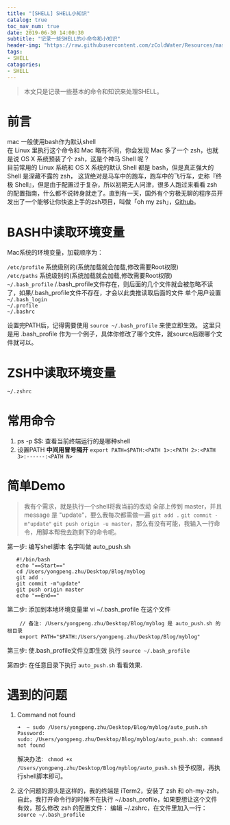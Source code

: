 ```yaml
---
title: "[SHELL] SHELL小知识"
catalog: true
toc_nav_num: true
date: 2019-06-30 14:00:30
subtitle: "记录一些SHELL的小命令和小知识"
header-img: "https://raw.githubusercontent.com/zColdWater/Resources/master/Images/girl-min.png"
tags:
- SHELL
catagories:
- SHELL
---
```


> 本文只是记录一些基本的命令和知识来处理SHELL。

前言
=======
mac 一般使用bash作为默认shell  
在 Linux 里执行这个命令和 Mac 略有不同，你会发现 Mac 多了一个 zsh，也就是说 OS X 系统预装了个 zsh，这是个神马 Shell 呢？  
目前常用的 Linux 系统和 OS X 系统的默认 Shell 都是 bash，但是真正强大的 Shell 是深藏不露的 zsh， 这货绝对是马车中的跑车，跑车中的飞行车，史称『终极 Shell』，但是由于配置过于复杂，所以初期无人问津，很多人跑过来看看 zsh 的配置指南，什么都不说转身就走了。直到有一天，国外有个穷极无聊的程序员开发出了一个能够让你快速上手的zsh项目，叫做「oh my zsh」，[Github](https://github.com/robbyrussell/oh-my-zsh)。

BASH中读取环境变量
=======

Mac系统的环境变量，加载顺序为：

`/etc/profile` 系统级别的(系统加载就会加载,修改需要Root权限)  
`/etc/paths`  系统级别的(系统加载就会加载,修改需要Root权限)  
`~/.bash_profile`  /.bash_profile文件存在，则后面的几个文件就会被忽略不读了，如果/.bash_profile文件不存在，才会以此类推读取后面的文件 单个用户设置  
`~/.bash_login`  
`~/.profile`  
`~/.bashrc`

设置完PATH后，记得需要使用 `source ~/.bash_profile` 来使立即生效。 这里只是用 .bash_profile 作为一个例子，具体你修改了哪个文件，就source后跟哪个文件就可以。

ZSH中读取环境变量
=======

`~/.zshrc` 

常用命令
=======
1. ps -p $$: 查看当前终端运行的是哪种shell
2. 设置PATH **中间用冒号隔开** `export PATH=$PATH:<PATH 1>:<PATH 2>:<PATH 3>:------:<PATH N>`


简单Demo
=======
> 我有个需求，就是执行一个shell将我当前的改动 全部上传到 master，并且 message 是 "update"，要么我每次都需做一遍 `git add .` `git commit -m"update"` `git push origin -u master`，那么有没有可能，我输入一行命令，用脚本帮我去跑剩下的命令呢。

第一步: 编写shell脚本 名字叫做 auto_push.sh
 ```
    #!/bin/bash
    echo "==Start=="
    cd /Users/yongpeng.zhu/Desktop/Blog/myblog
    git add .
    git commit -m"update"
    git push origin master
    echo "==End=="
 ```

第二步: 添加到本地环境变量里 vi ~/.bash_profile 在这个文件
```
    // 备注: /Users/yongpeng.zhu/Desktop/Blog/myblog 是 auto_push.sh 的根目录
    export PATH="$PATH:/Users/yongpeng.zhu/Desktop/Blog/myblog"
```

第三步: 使.bash_profile文件立即生效 执行 `source ~/.bash_profile`

第四步: 在任意目录下执行 `auto_push.sh` 看看效果.


遇到的问题
=======

1. Command not found
    ```
    ➜  ~ sudo /Users/yongpeng.zhu/Desktop/Blog/myblog/auto_push.sh
    Password:
    sudo: /Users/yongpeng.zhu/Desktop/Blog/myblog/auto_push.sh: command not found
    ```
    解决办法: ` chmod +x /Users/yongpeng.zhu/Desktop/Blog/myblog/auto_push.sh` 授予权限，再执行shell脚本即可。
  
2. 这个问题的源头是这样的，我的终端是 iTerm2，安装了 zsh 和 oh-my-zsh，自此，我打开命令行的时候不在执行 ~/.bash_profile，如果要想让这个文件有效，那么修改 zsh 的配置文件： 编辑 ~/.zshrc，在文件里加入一行： `source ~/.bash_profile`




